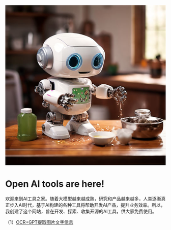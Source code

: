 <picture>
 <source media="(prefers-color-scheme: dark)" srcset="pictures/index/index_home.jpeg">
 <source media="(prefers-color-scheme: light)" srcset="pictures/index/index_home.jpeg">
 <img alt="YOUR-ALT-TEXT" src="pictures/index/index_home.jpeg">
</picture>

# Open AI tools are here!
欢迎来到AI工具之家。随着大模型越来越成熟，研究和产品越来越多，人类逐渐真正步入AI时代，基于AI构建的各种工具将帮助开发AI产品，提升业务效率。所以，我创建了这个网站，旨在开发、探索、收集开源的AI工具，供大家免费使用。

（1）[OCR+GPT提取图片文字信息](https://nonoyeyouran.github.io/OpenAITools.github.io/pages/ocrTools.html)

